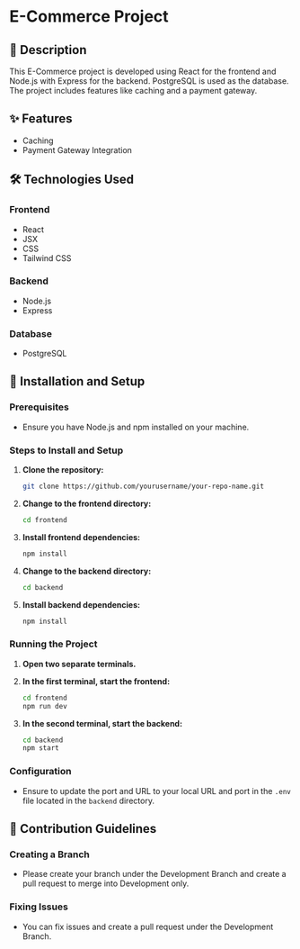 # E-Commerce Project

## 📖 Description
This E-Commerce project is developed using React for the frontend and Node.js with Express for the backend. PostgreSQL is used as the database. The project includes features like caching and a payment gateway.

## ✨ Features
- Caching
- Payment Gateway Integration

## 🛠 Technologies Used
### Frontend
- React
- JSX
- CSS
- Tailwind CSS

### Backend
- Node.js
- Express

### Database
- PostgreSQL

## 🚀 Installation and Setup

### Prerequisites
- Ensure you have Node.js and npm installed on your machine.

### Steps to Install and Setup

1. **Clone the repository:**
    ```bash
    git clone https://github.com/yourusername/your-repo-name.git
    ```

2. **Change to the frontend directory:**
    ```bash
    cd frontend
    ```

3. **Install frontend dependencies:**
    ```bash
    npm install
    ```

4. **Change to the backend directory:**
    ```bash
    cd backend
    ```

5. **Install backend dependencies:**
    ```bash
    npm install
    ```

### Running the Project

1. **Open two separate terminals.**

2. **In the first terminal, start the frontend:**
    ```bash
    cd frontend
    npm run dev
    ```

3. **In the second terminal, start the backend:**
    ```bash
    cd backend
    npm start
    ```

### Configuration
- Ensure to update the port and URL to your local URL and port in the `.env` file located in the `backend` directory.

## 🤝 Contribution Guidelines

### Creating a Branch
- Please create your branch under the Development Branch and create a pull request to merge into Development only.

### Fixing Issues
- You can fix issues and create a pull request under the Development Branch.

<!-- ## 📜 License
Specify the license under which the project is distributed.

## 🙌 Credits
- Mention any credits or acknowledgments here.

## 📞 Contact Information
- For any questions or feedback, please contact [your email address]. -->

